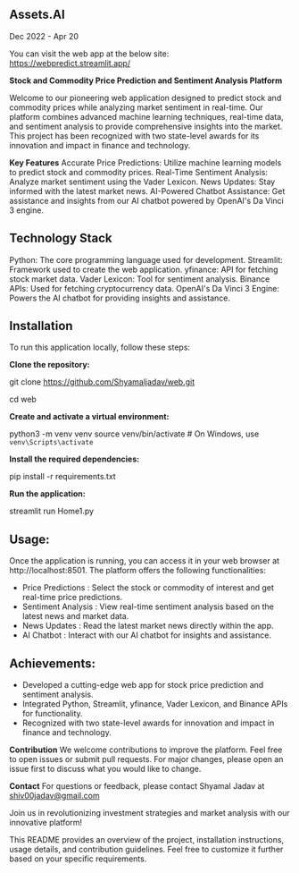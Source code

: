 ## Assets.AI
Dec 2022 - Apr 20

You can visit the web app at the below site:
https://webpredict.streamlit.app/

**Stock and Commodity Price Prediction and Sentiment Analysis Platform**

Welcome to our pioneering web application designed to predict stock and commodity prices while analyzing market sentiment in real-time. Our platform combines advanced machine learning techniques, real-time data, and sentiment analysis to provide comprehensive insights into the market. This project has been recognized with two state-level awards for its innovation and impact in finance and technology.

**Key Features**
Accurate Price Predictions: Utilize machine learning models to predict stock and commodity prices.
Real-Time Sentiment Analysis: Analyze market sentiment using the Vader Lexicon.
News Updates: Stay informed with the latest market news.
AI-Powered Chatbot Assistance: Get assistance and insights from our AI chatbot powered by OpenAI's Da Vinci 3 engine.

## Technology Stack
Python: The core programming language used for development.
Streamlit: Framework used to create the web application.
yfinance: API for fetching stock market data.
Vader Lexicon: Tool for sentiment analysis.
Binance APIs: Used for fetching cryptocurrency data.
OpenAI's Da Vinci 3 Engine: Powers the AI chatbot for providing insights and assistance.

## Installation

To run this application locally, follow these steps:

**Clone the repository:**

git clone https://github.com/Shyamaljadav/web.git

cd web

**Create and activate a virtual environment:**

python3 -m venv venv
source venv/bin/activate  # On Windows, use `venv\Scripts\activate`

**Install the required dependencies:**

pip install -r requirements.txt

**Run the application:**

streamlit run Home1.py

## Usage:

Once the application is running, you can access it in your web browser at http://localhost:8501. The platform offers the following functionalities:


- Price Predictions : Select the stock or commodity of interest and get real-time price predictions.
- Sentiment Analysis : View real-time sentiment analysis based on the latest news and market data.
- News Updates : Read the latest market news directly within the app.
- AI Chatbot : Interact with our AI chatbot for insights and assistance.

## Achievements:
- Developed a cutting-edge web app for stock price prediction and sentiment analysis.
- Integrated Python, Streamlit, yfinance, Vader Lexicon, and Binance APIs for functionality.
- Recognized with two state-level awards for innovation and impact in finance and technology.

**Contribution**
We welcome contributions to improve the platform. Feel free to open issues or submit pull requests. For major changes, please open an issue first to discuss what you would like to change.


**Contact**
For questions or feedback, please contact Shyamal Jadav at shiv00jadav@gmail.com

Join us in revolutionizing investment strategies and market analysis with our innovative platform!

This README provides an overview of the project, installation instructions, usage details, and contribution guidelines. Feel free to customize it further based on your specific requirements.
